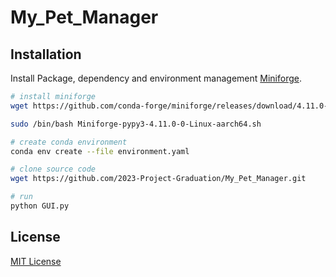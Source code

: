 # My_Pet_Manager



## Installation

Install Package, dependency and environment management [Miniforge](https://github.com/conda-forge/miniforge).

```bash
# install miniforge
wget https://github.com/conda-forge/miniforge/releases/download/4.11.0-0/Miniforge-pypy3-4.11.0-0-Linux-aarch64.sh

sudo /bin/bash Miniforge-pypy3-4.11.0-0-Linux-aarch64.sh

# create conda environment
conda env create --file environment.yaml

# clone source code
wget https://github.com/2023-Project-Graduation/My_Pet_Manager.git

# run
python GUI.py

```


## License

[MIT License](http://www.apache.org/licenses/)
